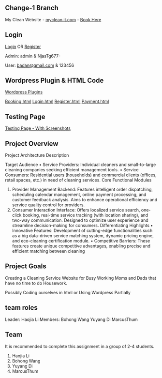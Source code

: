 
## Change-1 Branch 
My Clean Website - [myclean.it.com](https://myclean.it.com) - [Book Here](https://myclean.it.com/#contact)

## Login
[Login](https://myclean.it.com/login/) OR
[Register](https://myclean.it.com/register-page/)

Admin: admin & NjasTg677-

User: badan@gmail.com & 123456

## Wordpress Plugin & HTML Code
[Wordpress Plugins](https://myjcuedu-my.sharepoint.com/:f:/g/personal/weiaunmarcus_thum_my_jcu_edu_au/EkSzz0UivbtLixKB8_iTOIEBTlP3fEtESXXe8Jai5k1bWA?e=Nd8fUj)

[Booking.html](https://github.com/yuyosa/CP3407/blob/Change-1/Booking)
[Login.html](https://github.com/yuyosa/CP3407/blob/Change-1/login)
[Register.html](https://github.com/yuyosa/CP3407/blob/Change-1/register%20page)
[Payment.html](https://github.com/yuyosa/CP3407/blob/Change-1/payment)

## Testing Page
[Testing Page - With Screenshots](https://github.com/yuyosa/CP3407/blob/Change-1/Testing.md)

## Project Overview
Project Architecture Description

Target Audience
•	Service Providers:
Individual cleaners and small-to-large cleaning companies seeking efficient management tools.
•	Service Consumers:
Residential users (households) and commercial clients (offices, retail spaces, etc.) in need of cleaning services.
Core Functional Modules
1.	Provider Management Backend:
Features intelligent order dispatching, scheduling calendar management, online payment processing, and customer feedback analysis.
Aims to enhance operational efficiency and service quality control for providers.
2.	Consumer Interaction Interface:
Offers localized service search, one-click booking, real-time service tracking (with location sharing), and two-way communication.
Designed to optimize user experience and streamline decision-making for consumers.
Differentiating Highlights
•	Innovative Features: Development of cutting-edge functionalities such as a big data-driven service matching system, dynamic pricing engine, and eco-cleaning certification module.
•	Competitive Barriers: These features create unique competitive advantages, enabling precise and efficient matching between cleaning 

## Project Goals
Creating a Cleaning Service Website for Busy Working Moms and Dads that have no time to do Housework.

Possibly Coding ourselves in html or Using Wordpress Partially

## team roles
Leader: Haojia Li
Members: Bohong Wang
Yuyang Di 
MarcusThum

## Team

It is recommended to complete this assignment in a group of 2-4 students.
1. Haojia Li
2. Bohong Wang
3. Yuyang Di
4. MarcusThum
